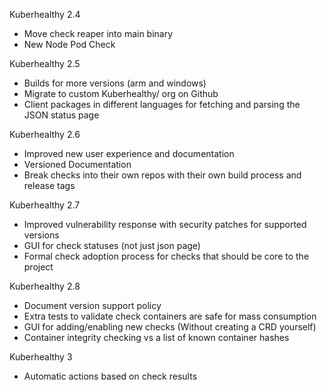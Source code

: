 Kuberhealthy 2.4
- Move check reaper into main binary
- New Node Pod Check

Kuberhealthy 2.5
- Builds for more versions (arm and windows)
- Migrate to custom Kuberhealthy/ org on Github
- Client packages in different languages for fetching and parsing the JSON status page

Kuberhealthy 2.6
- Improved new user experience and documentation
- Versioned Documentation
- Break checks into their own repos with their own build process and release tags

Kuberhealthy 2.7
- Improved vulnerability response with security patches for supported versions
- GUI for check statuses (not just json page)
- Formal check adoption process for checks that should be core to the project

Kuberhealthy 2.8
- Document version support policy
- Extra tests to validate check containers are safe for mass consumption 
- GUI for adding/enabling new checks (Without creating a CRD yourself)
- Container integrity checking vs a list of known container hashes

Kuberhealthy 3
- Automatic actions based on check results

